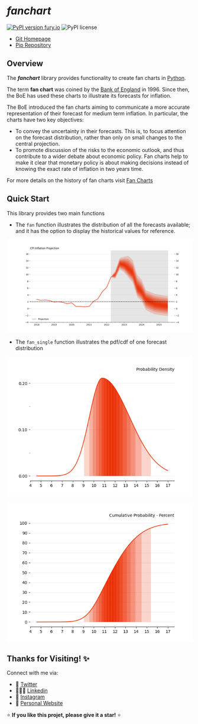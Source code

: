 # *fanchart* 


[![PyPI version fury.io](https://badge.fury.io/py/fanchart.svg)](https://pypi.python.org/pypi/fanchart/)
![PyPI license](https://img.shields.io/pypi/l/fanchart.svg)

- [Git Homepage](https://github.com/quantgirluk/fanchart)
- [Pip Repository](https://pypi.org/project/fanchart/)

## Overview

The **_fanchart_** library provides functionality to create fan charts in [Python](https://www.python.org/).


The term **fan chart** was coined by the [Bank of England](https://www.bankofengland.co.uk/) in 1996. Since then, the  BoE 
has used these charts to illustrate its forecasts for inflation.

The BoE introduced the fan charts aiming to communicate a more accurate representation of their forecast for medium term inflation. In particular, the charts have two key objectives:

- To convey the uncertainty in their forecasts. This is, to focus attention on  the forecast distribution, rather than only on small changes to the central projection.
- To promote discussion of the risks to the economic outlook, and thus contribute to a wider debate about economic policy. Fan charts help to make it clear that monetary policy is about making decisions instead of knowing the exact rate of inflation in two years time.

For more details on the history of fan charts visit [Fan Charts](https://quantgirl.blog/fan-charts/)

## Quick Start
This library provides two main functions

- The `fan` function illustrates the distribution of all the forecasts available; and it has the option to display the historical values for reference.

![](https://raw.githubusercontent.com/quantgirluk/fanchart/master/images/fan_light.png)


- The `fan_single` function illustrates the pdf/cdf of one forecast distribution

![](https://raw.githubusercontent.com/quantgirluk/fanchart/master/images/single_light.png)

![](https://raw.githubusercontent.com/quantgirluk/fanchart/master/images/single_light_cdf.png)

## Thanks for Visiting! ✨

Connect with me via:

- 🦜 [Twitter](https://twitter.com/Quant_Girl)
- 👩🏽‍💼 [Linkedin](https://www.linkedin.com/in/dialidsantiago/)
- 📸 [Instagram](https://www.instagram.com/quant_girl/)
- 👾 [Personal Website](https://quantgirl.blog)


⭐️ **If you like this projet, please give it a star!** ⭐️
